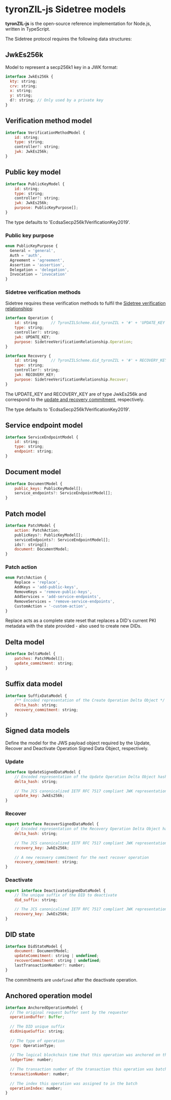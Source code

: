 # tyronZIL-js Sidetree models

**tyronZIL-js** is the open-source reference implementation for Node.js, written in TypeScript.

The Sidetree protocol requires the following data structures:

## JwkEs256k

Model to represent a secp256k1 key in a JWK format:

```js
interface JwkEs256k {
  kty: string;
  crv: string;
  x: string;
  y: string;
  d?: string; // Only used by a private key
}
```

## Verification method model

```js
interface VerificationMethodModel {
    id: string;
    type: string;
    controller?: string;
    jwk: JwkEs256k;
}
```

## Public key model

```js
interface PublicKeyModel {
    id: string;
    type: string;
    controller?: string;
    jwk: JwkEs256k;
    purpose: PublicKeyPurpose[];
}
```

The type defaults to 'EcdsaSecp256k1VerificationKey2019'.

### Public key purpose

```js
enum PublicKeyPurpose {
  General = 'general',
  Auth = 'auth',
  Agreement = 'agreement',
  Assertion = 'assertion',
  Delegation = 'delegation',
  Invocation = 'invocation'
}
```

### Sidetree verification methods

Sidetree requires these verification methods to fulfil the [Sidetree verification relationships](../sidetree.md#sidetree-verification-relationships):

```js
interface Operation {
    id: string      // TyronZILScheme.did_tyronZIL + '#' + 'UPDATE_KEY';
    type: string;
    controller?: string;
    jwk: UPDATE_KEY;
    purpose: SidetreeVerificationRelationship.Operation;
}

interface Recovery {
    id: string      // TyronZILScheme.did_tyronZIL + '#' + RECOVERY_KEY;
    type: string;
    controller?: string;
    jwk: RECOVERY_KEY;
    purpose: SidetreeVerificationRelationship.Recover;
}
```

The UPDATE_KEY and RECOVERY_KEY are of type JwkEs256k and correspond to the [update and recovery commitment](../sidetree.md#public-key-commitment), respectively.

The type defaults to 'EcdsaSecp256k1VerificationKey2019'.

## Service endpoint model

```js
interface ServiceEndpointModel {
    id: string;
    type: string;
    endpoint: string;
}
```

## Document model

```js
interface DocumentModel {
    public_keys: PublicKeyModel[];
    service_endpoints?: ServiceEndpointModel[];
}
```

## Patch model

```js
interface PatchModel {
    action: PatchAction;
    publicKeys?: PublicKeyModel[];
    serviceEndpoints?: ServiceEndpointModel[];
    ids?: string[];
    document: DocumentModel;
}
```

### Patch action

```js
enum PatchAction {
    Replace = 'replace',
    AddKeys = 'add-public-keys',
    RemoveKeys = 'remove-public-keys',
    AddServices = 'add-service-endpoints',
    RemoveServices = 'remove-service-endpoints',
    CustomAction = '-custom-action',
}
```

Replace acts as a complete state reset that replaces a DID's current PKI metadata with the state provided - also used to create new DIDs.

## Delta model

```js
interface DeltaModel {
    patches: PatchModel[];
    update_commitment: string;
}
```

## Suffix data model

```js
interface SuffixDataModel {
    /** Encoded representation of the Create Operation Delta Object */
    delta_hash: string;
    recovery_commitment: string;
}
```

## Signed data models

Define the model for the JWS payload object required by the Update, Recover and Deactivate Operation Signed Data Object, respectively.

### Update

```js
interface UpdateSignedDataModel {
    // Encoded representation of the Update Operation Delta Object hash
    delta_hash: string;
    
    // The JCS canonicalized IETF RFC 7517 compliant JWK representation matching the previous update commitment value
    update_key: JwkEs256k;
}
```

### Recover

```js
export interface RecoverSignedDataModel {
    // Encoded representation of the Recovery Operation Delta Object hash
    delta_hash: string;
    
    // The JCS canonicalized IETF RFC 7517 compliant JWK representation matching the previous recovery commitment value
    recovery_key: JwkEs256k;
    
    // A new recovery commitment for the next recover operation
    recovery_commitment: string;
}
```

### Deactivate

```js
export interface DeactivateSignedDataModel {
    // The unique suffix of the DID to deactivate
    did_suffix: string;

    // The JCS canonicalized IETF RFC 7517 compliant JWK representation matching the previous recovery commitment value
    recovery_key: JwkEs256k;
}
```

## DID state

```js
interface DidStateModel {
    document: DocumentModel;
    updateCommitment: string | undefined;
    recoverCommitment: string | undefined;
    lastTransactionNumber?: number;
}
```

The commitments are ```undefined``` after the deactivate operation.

## Anchored operation model

```js
interface AnchoredOperationModel {
  // The original request buffer sent by the requester
  operationBuffer: Buffer;
  
  // The DID unique suffix
  didUniqueSuffix: string;
  
  // The type of operation
  type: OperationType;
  
  // The logical blockchain time that this operation was anchored on the blockchain
  ledgerTime: number;
  
  // The transaction number of the transaction this operation was batched within
  transactionNumber: number;
  
  // The index this operation was assigned to in the batch
  operationIndex: number;
}
```
